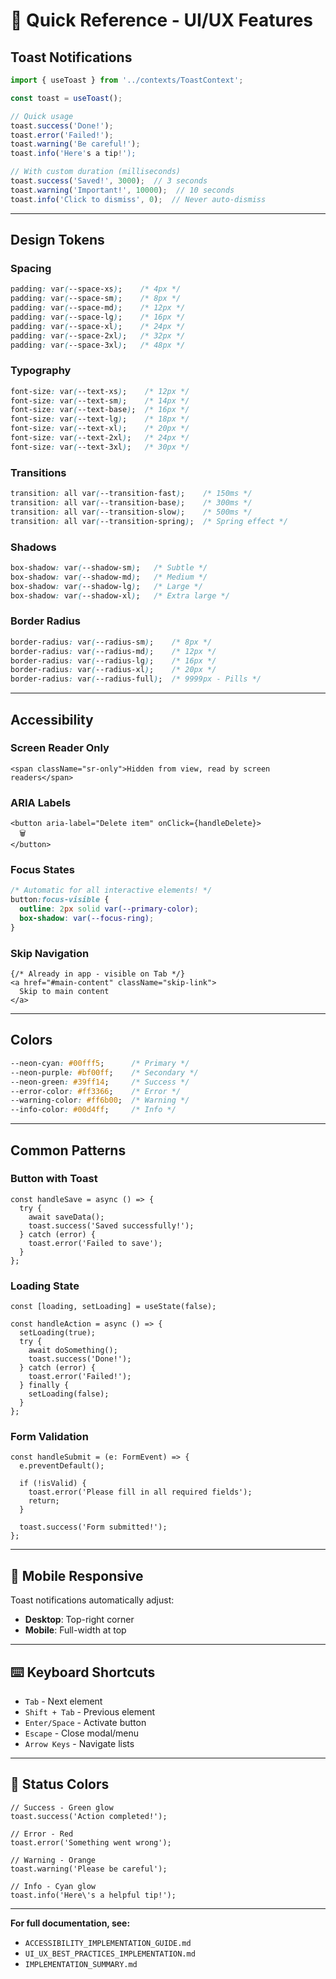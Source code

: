 # 🚀 Quick Reference - UI/UX Features

## Toast Notifications

```typescript
import { useToast } from '../contexts/ToastContext';

const toast = useToast();

// Quick usage
toast.success('Done!');
toast.error('Failed!');
toast.warning('Be careful!');
toast.info('Here's a tip!');

// With custom duration (milliseconds)
toast.success('Saved!', 3000);  // 3 seconds
toast.warning('Important!', 10000);  // 10 seconds
toast.info('Click to dismiss', 0);  // Never auto-dismiss
```

---

## Design Tokens

### Spacing
```css
padding: var(--space-xs);    /* 4px */
padding: var(--space-sm);    /* 8px */
padding: var(--space-md);    /* 12px */
padding: var(--space-lg);    /* 16px */
padding: var(--space-xl);    /* 24px */
padding: var(--space-2xl);   /* 32px */
padding: var(--space-3xl);   /* 48px */
```

### Typography
```css
font-size: var(--text-xs);    /* 12px */
font-size: var(--text-sm);    /* 14px */
font-size: var(--text-base);  /* 16px */
font-size: var(--text-lg);    /* 18px */
font-size: var(--text-xl);    /* 20px */
font-size: var(--text-2xl);   /* 24px */
font-size: var(--text-3xl);   /* 30px */
```

### Transitions
```css
transition: all var(--transition-fast);    /* 150ms */
transition: all var(--transition-base);    /* 300ms */
transition: all var(--transition-slow);    /* 500ms */
transition: all var(--transition-spring);  /* Spring effect */
```

### Shadows
```css
box-shadow: var(--shadow-sm);   /* Subtle */
box-shadow: var(--shadow-md);   /* Medium */
box-shadow: var(--shadow-lg);   /* Large */
box-shadow: var(--shadow-xl);   /* Extra large */
```

### Border Radius
```css
border-radius: var(--radius-sm);    /* 8px */
border-radius: var(--radius-md);    /* 12px */
border-radius: var(--radius-lg);    /* 16px */
border-radius: var(--radius-xl);    /* 20px */
border-radius: var(--radius-full);  /* 9999px - Pills */
```

---

## Accessibility

### Screen Reader Only
```tsx
<span className="sr-only">Hidden from view, read by screen readers</span>
```

### ARIA Labels
```tsx
<button aria-label="Delete item" onClick={handleDelete}>
  🗑️
</button>
```

### Focus States
```css
/* Automatic for all interactive elements! */
button:focus-visible {
  outline: 2px solid var(--primary-color);
  box-shadow: var(--focus-ring);
}
```

### Skip Navigation
```tsx
{/* Already in app - visible on Tab */}
<a href="#main-content" className="skip-link">
  Skip to main content
</a>
```

---

## Colors

```css
--neon-cyan: #00fff5;      /* Primary */
--neon-purple: #bf00ff;    /* Secondary */
--neon-green: #39ff14;     /* Success */
--error-color: #ff3366;    /* Error */
--warning-color: #ff6b00;  /* Warning */
--info-color: #00d4ff;     /* Info */
```

---

## Common Patterns

### Button with Toast
```tsx
const handleSave = async () => {
  try {
    await saveData();
    toast.success('Saved successfully!');
  } catch (error) {
    toast.error('Failed to save');
  }
};
```

### Loading State
```tsx
const [loading, setLoading] = useState(false);

const handleAction = async () => {
  setLoading(true);
  try {
    await doSomething();
    toast.success('Done!');
  } catch (error) {
    toast.error('Failed!');
  } finally {
    setLoading(false);
  }
};
```

### Form Validation
```tsx
const handleSubmit = (e: FormEvent) => {
  e.preventDefault();
  
  if (!isValid) {
    toast.error('Please fill in all required fields');
    return;
  }
  
  toast.success('Form submitted!');
};
```

---

## 📱 Mobile Responsive

Toast notifications automatically adjust:
- **Desktop**: Top-right corner
- **Mobile**: Full-width at top

---

## ⌨️ Keyboard Shortcuts

- `Tab` - Next element
- `Shift + Tab` - Previous element
- `Enter/Space` - Activate button
- `Escape` - Close modal/menu
- `Arrow Keys` - Navigate lists

---

## 🎨 Status Colors

```tsx
// Success - Green glow
toast.success('Action completed!');

// Error - Red
toast.error('Something went wrong');

// Warning - Orange
toast.warning('Please be careful');

// Info - Cyan glow
toast.info('Here\'s a helpful tip!');
```

---

**For full documentation, see:**
- `ACCESSIBILITY_IMPLEMENTATION_GUIDE.md`
- `UI_UX_BEST_PRACTICES_IMPLEMENTATION.md`
- `IMPLEMENTATION_SUMMARY.md`

